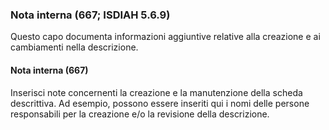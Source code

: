### Nota interna (667; ISDIAH 5.6.9)
Questo capo documenta informazioni aggiuntive relative alla creazione e ai cambiamenti nella descrizione.

#### Nota interna (667)
Inserisci note concernenti la creazione e la manutenzione della scheda descrittiva. Ad esempio, possono essere inseriti qui i nomi delle persone responsabili per la creazione e/o la revisione della descrizione.
